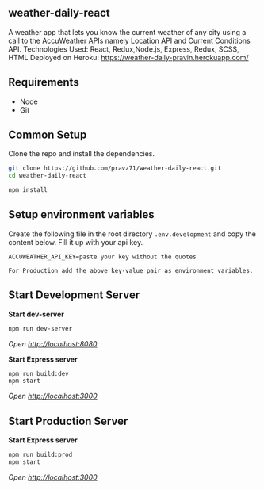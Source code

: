 ## weather-daily-react
A weather app that lets you know the current weather of any city using a call to the AccuWeather APIs namely Location API and Current Conditions API.
Technologies Used: React, Redux,Node.js, Express, Redux, SCSS, HTML
Deployed on Heroku: https://weather-daily-pravin.herokuapp.com/


## Requirements
* Node
* Git

## Common Setup
Clone the repo and install the dependencies.
```bash
git clone https://github.com/pravz71/weather-daily-react.git
cd weather-daily-react
```
```bash
npm install
```
## Setup environment variables
Create the following file in the root directory ```.env.development``` and  copy the content below. Fill it up with your api key. 
```
ACCUWEATHER_API_KEY=paste your key without the quotes
```
```
For Production add the above key-value pair as environment variables.
```
## Start Development Server
**Start dev-server**
```bash
npm run dev-server
```
*Open [http://localhost:8080](http://localhost:8080)*

**Start Express server**
```bash
npm run build:dev
npm start
```
*Open [http://localhost:3000](http://localhost:3000)*

## Start Production Server
**Start Express server**
```bash
npm run build:prod
npm start
```
*Open [http://localhost:3000](http://localhost:3000)*


